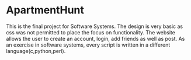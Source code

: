 # ApartmentHunt

This is the final project for Software Systems. The design is very basic as css was not permitted to place the focus on functionality. The website allows the user to create an account, login, add friends as well as post. As an exercise in software systems, every script is written in a different language(c,python,perl).
